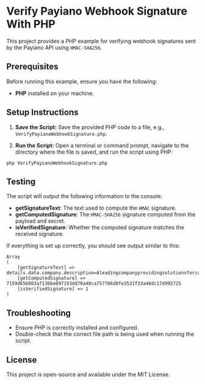 
# Verify Payiano Webhook Signature With PHP

This project provides a PHP example for verifying webhook signatures sent by the Payiano API using `HMAC-SHA256`.

## Prerequisites

Before running this example, ensure you have the following:

- **PHP** installed on your machine.

## Setup Instructions

1. **Save the Script:**
Save the provided PHP code to a file, e.g., `VerifyPayianoWebhookSignature.php`.

2. **Run the Script:**
Open a terminal or command prompt, navigate to the directory where the file is saved, and run the script using PHP:

```shell
php VerifyPayianoWebhookSignature.php
```

## Testing

The script will output the following information to the console:

- **getSignatureText**: The text used to compute the `HMAC` signature.
- **getComputedSignature**: The `HMAC-SHA256` signature computed from the payload and secret.
- **isVerifiedSignature**: Whether the computed signature matches the received signature.

If everything is set up correctly, you should see output similar to this:

```
Array
(
    [getSignatureText] => details.data.company.description=AleadingcompanyprovidingsolutionsforconvertinglengthyURLsintoshortones&simplifyingonlinesharing!&details.data.company.employees_count=0&details.data.company.is_active=true&details.data.company.is_approved=false&details.data.company.name=PyngyURLShortenr&details.data.company.owners.0.name=AmgadYassen&details.data.company.owners.0.percentage=51.5&details.data.company.owners.0.position=CEO&details.data.company.owners.1.name=KamalAllam&details.data.company.owners.1.percentage=48.5&details.data.company.owners.1.position=CEO&details.data.company.social_urls.facebook_url=https://facebook.com/pyngy&webhook_event.fired_at=1722572118554&webhook_event.id=01j3521znn3b6wderr4vbyq18n&webhook_event.type=company.created&webhook_event.version=v1&webhook_event_attempt.id=01j354j6nkwh3mdvhs6dsmswt8&webhook_event_attempt.sent_at=1722572118554
    [getComputedSignature] => 7159d656803a7136be897193dd70a48ca757786d0fe3531f33a48dc17d995725
    [isVerifiedSignature] => 1
)
```

## Troubleshooting

- Ensure PHP is correctly installed and configured.
- Double-check that the correct file path is being used when running the script.

## License

This project is open-source and available under the MIT License.
